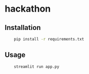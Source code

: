 # hackathon

## Installation

```bash
    pip install -r requirements.txt
```

## Usage

```bash
    streamlit run app.py
```